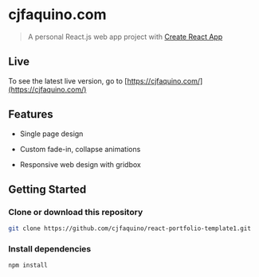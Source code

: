 # cjfaquino.com

> A personal React.js web app project with [Create React App](https://github.com/facebook/create-react-app)

## Live

To see the latest live version, go to [https://cjfaquino.com/](https://cjfaquino.com/)

## Features

- Single page design

- Custom fade-in, collapse animations

- Responsive web design with gridbox

## Getting Started

### Clone or download this repository

```sh
git clone https://github.com/cjfaquino/react-portfolio-template1.git
```

### Install dependencies

```sh
npm install
```
